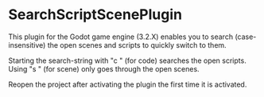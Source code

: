 # SearchScriptScenePlugin
This plugin for the Godot game engine (3.2.X) enables you to search (case-insensitive) the open scenes and scripts to quickly switch to them.

Starting the search-string with \"c \" (for code) searches the open scripts.
Using  \"s \" (for scene) only goes through the open scenes.

Reopen the project after activating the plugin the first time it is activated.
